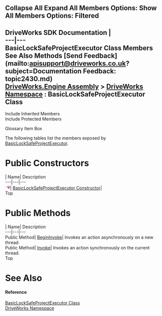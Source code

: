 Collapse All Expand All Members Options: Show All  Members Options: Filtered   
---  
DriveWorks SDK Documentation  |   
---|---  
BasicLockSafeProjectExecutor Class Members   
See Also Methods [Send Feedback](mailto:apisupport@driveworks.co.uk?subject=Documentation Feedback: topic2430.md)  
[DriveWorks.Engine Assembly](topic2156.md) > [DriveWorks Namespace](topic2159.md) : BasicLockSafeProjectExecutor Class  
---  
  
Include Inherited Members    
Include Protected Members  


Glossary Item Box

The following tables list the members exposed by [BasicLockSafeProjectExecutor](topic2430.md).

# Public Constructors

| Name| Description  
---|---|---  
![Public Constructor](dotnetimages/publicConstructor.gif)| [BasicLockSafeProjectExecutor Constructor](topic2436.md)|   
Top

# Public Methods

| Name| Description  
---|---|---  
Public Method| [BeginInvoke](topic2437.md)| Invokes an action asynchronously on a new thread.   
Public Method| [Invoke](topic2438.md)| Invokes an action synchronously on the current thread.   
Top

# See Also

#### Reference

[BasicLockSafeProjectExecutor Class](topic2430.md)   
[DriveWorks Namespace](topic2159.md)


